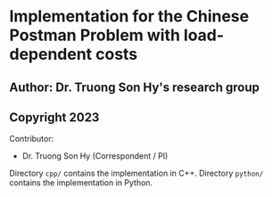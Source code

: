 # Implementation for the Chinese Postman Problem with load-dependent costs
## Author: Dr. Truong Son Hy's research group
## Copyright 2023

Contributor:
* Dr. Truong Son Hy (Correspondent / PI)
  
Directory ```cpp/``` contains the implementation in C++.
Directory ```python/``` contains the implementation in Python. 
